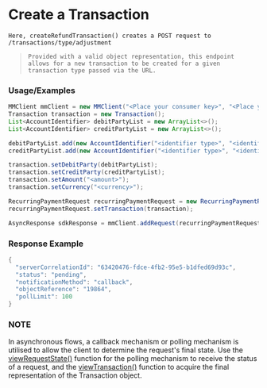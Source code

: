# Create a Transaction

`Here, createRefundTransaction() creates a POST request to /transactions/type/adjustment`

> `Provided with a valid object representation, this endpoint allows for a new transaction to be created for a given transaction type passed via the URL.`

### Usage/Examples

```java
MMClient mmClient = new MMClient("<Place your consumer key>", "<Place your consumer secret>", "<Place your API key>");
Transaction transaction = new Transaction();
List<AccountIdentifier> debitPartyList = new ArrayList<>();
List<AccountIdentifier> creditPartyList = new ArrayList<>();

debitPartyList.add(new AccountIdentifier("<identifier type>", "<identifier>"));
creditPartyList.add(new AccountIdentifier("<identifier type>", "<identifier>"));

transaction.setDebitParty(debitPartyList);
transaction.setCreditParty(creditPartyList);
transaction.setAmount("<amount>");
transaction.setCurrency("<currency>");

RecurringPaymentRequest recurringPaymentRequest = new RecurringPaymentRequest();
recurringPaymentRequest.setTransaction(transaction);

AsyncResponse sdkResponse = mmClient.addRequest(recurringPaymentRequest).addCallBack("<Place your callback URL>").createRefundTransaction();
```

### Response Example

```java
{
  "serverCorrelationId": "63420476-fdce-4fb2-95e5-b1dfed69d93c",
  "status": "pending",
  "notificationMethod": "callback",
  "objectReference": "19864",
  "pollLimit": 100
}
```

### NOTE

In asynchronous flows, a callback mechanism or polling mechanism is utilised to allow the client to determine the request's final state.
Use the <a href="viewRequestState.Readme.md">viewRequestState()</a> function for the polling mechanism to receive the status of a request, and the <a href="viewTransaction.Readme.md">viewTransaction()</a>
function to acquire the final representation of the Transaction object.